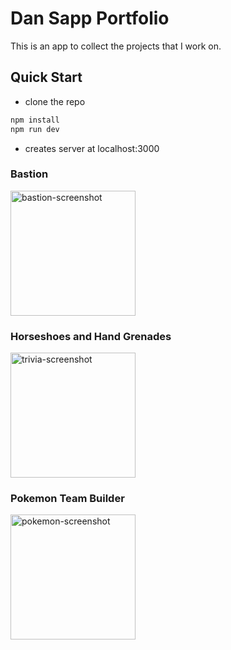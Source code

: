 # Dan Sapp Portfolio

This is an app to collect the projects that I work on.

## Quick Start

- clone the repo

```bash
npm install
npm run dev
```

- creates server at localhost:3000

### Bastion
<img src="https://github.com/user-attachments/assets/a513eb08-7d9e-4649-a41a-0b00517760b0" alt="bastion-screenshot" height="200">

### Horseshoes and Hand Grenades
<img src="https://github.com/user-attachments/assets/fc8f6a19-23ce-4fdf-8f79-ff82737e45c0" alt="trivia-screenshot" height="200">

### Pokemon Team Builder
<img src="[https://github.com/user-attachments/assets/a513eb08-7d9e-4649-a41a-0b00517760b0](https://github.com/user-attachments/assets/d679338d-8413-4724-a66c-44d26e57e35f)" alt="pokemon-screenshot" height="200">
